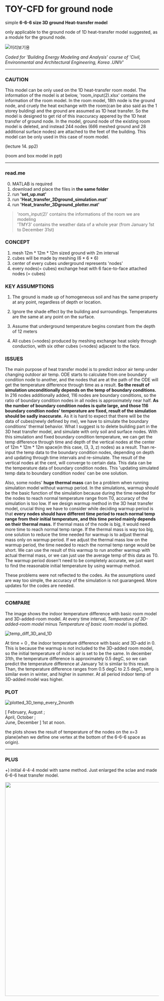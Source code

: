 # TOY-CFD for ground node


simple **6-6-6 size 3D ground Heat-transfer model**

only applicable to the ground node of 1D heat-transfer model suggested, as a module for the ground node.

<plotting of the code>


![미리보기용](https://user-images.githubusercontent.com/82522118/117624296-bb9db480-b1af-11eb-8973-7e2ba3383f19.png)

_Coded for 'Building Energy Modeling and Analysis' course of 'Civil, Environmental and Architectural Engineering, Korea .UNIV'_

***

### CAUTION
This model can be only used on the 1D heat-transfer room model. The information of the model is at below, 'room_input(2).xlsx' contains the information of the room model. In the room model, 18th node is the ground node, and cruely the heat exchange with the room(can be also said as the 1 storey bulding) and the ground are assumed as 1D heat transfer.
So the model is designed to get rid of this inaccuracy appered by the 1D heat transfer of ground node. In the model, ground node of the existing room model is deleted, and instead 244 nodes (6*6*6 meshed ground and 28 additional surface nodes) are attached
to the feet of the building. This model can be only used in this case of room model.

(lecture 14. pp2)

(room and box model in ppt)

***

### read.me


0. MATLAB is required
1.  download and place the files in **the same folder**
2.  run **'set_up.mat'**
3.  run **'Heat_transfer_3Dground_simulation.mat'**
4.  run **'Heat_transfer_3Dground_plotter.mat'**


> 'room_input(2)' contains the informations of the room we are modeling  
> 'TMY3' contains the weather data of a whole year (from January 1st to December 31st)



### CONCEPT


1.  mesh 12m * 12m * 12m sized ground with 2m interval
2.  cubes will be made by meshing (6 * 6 * 6)
3.  center of every cubes underground represents 'nodes'
4.  every nodes(= cubes) exchange heat with 6 face-to-face attached nodes (= cubes)


### KEY ASSUMPTIONS

1. The ground is made up of homogeneous soil and has the same property at any point, regardless of depth or location.

2. Ignore the shade effect by the building and surroundings. Temperatures are the same at any point on the surface.

3. Assume that underground temperature begins constant from the depth of 12 meters

4. All cubes (=nodes) produced by meshing exchange heat solely through conduction, with six other cubes (=nodes) adjacent to the face.

### ISSUES

The main purpose of heat transfer model is to predict indoor air temp under changing outdoor air temp. ODE starts to calculate from one boundary condition node to another, and the nodes that are at the path of the ODE will get the temperature difference through time as a result. **So the result of simulation unconditionally depends on the temp of boundary conditions.** In 216 nodes additionally added, 116 nodes are boundary conditions, so the ratio of boundary condition nodes in all nodes is approximately near half. **As the number of boundary condition nodes is quite large, and those 116 boundary condtion nodes' temperature are fixed, result of the simulation should be sadly inaccurate.** As it is hard to expect that there will be the data of cubes(newly defined by me), we have to simulate the boundary conditions' thermal behavior. What I suggest is to delete building part in the 3D heat transfer model, and simulate with only soil and surface nodes. With this simulation and fixed boundary condition temperature, we can get the temp difference through time and depth of the vertical nodes at the center of 12m * 12m * 12m space(in this case, (3, 3, z) nodes) as a result. Than re-input the temp data to the boundary condition nodes, depending on depth and updating through time intervals and re-simulate. The result of the vertical nodes at the cent, will converge to certain data. This data can be the temperature data of boundary condition nodes. This 'updating simulated temp data to boundary condition nodes' can be one solution.

Also, some nodes' **huge thermal mass** can be a problem when running simulation model without warmup period. In the simulations, warmup should be the basic function of the simulation because during the time needed for the nodes to reach normal temperature range from T0, accuracy of the simulation is too low. If we design warmup method in the 3D heat transfer model, crucial thing we have to consider while deciding warmup period is that **every nodes should have different time period to reach normal temp range from their initial temperature, and this time period mainly depends on their thermal mass.** If thermal mass of the node is big, it would need more time to reach normal temp range. If the thermal mass is way too big, one solution to reduce the time needed for warmup is to adjust thermal mass only on warmup period. If we adjust the thermal mass low on the warmup period, the time needed to reach the normal temp range would be short. We can use the result of this warmup to run another warmup with actual thermal mass, or we can just use the average temp of this data as T0. The warmup period dosen't need to be completely accurate, we just want to find the reasonable initial temperature by using warmup method.

These problems were not reflected to the codes. As the assumptions used are way too simple, the accuracy of the simulation is not guarangeed. More updates for the codes are needed.


***


### COMPARE

The image shows the indoor temperature difference with basic room model and 3D-added-room model.
At every time interval, _Temperature of 3D-added-room model_ minus _Temperature of basic room model_ is plotted.

![temp_diff_3D_and_1D](https://user-images.githubusercontent.com/82522118/117808587-085cba80-b298-11eb-9be1-f7b1099a9e98.jpg)



At time = 0 , the indoor temperature difference with basic and 3D-add in 0. This is because the warmup is not included to the 3D-added room model, so the initial temperature of indoor air is set to be the same. In december 31th, the temperature difference is approximately 0.5 degC, so we can predict the temperature difference at January 1st is similar to this result. Than, the temperature difference ranges from 0.5 degC to 2.5 degC, temp is similar even in winter, and higher in summer. At all period indoor temp of 3D-added model was higher.


### PLOT
![plotted_3D_temp_every_2month](https://user-images.githubusercontent.com/82522118/117810668-a81b4800-b29a-11eb-8abc-84d2029d3977.jpg)



[ February, August ;  
  April,    October ;  
  June,     December ] 1st at noon.

the plots shows the result of temperature of the nodes on the x=3 plane(when we define one vertex at the bottom of the 6-6-6 space as origin).


***


### PLUS

+) initial 4-4-4 model with same method. Just enlarged the sclae and made 6-6-6 heat transfer model.
<p align="center">
  <img src="https://user-images.githubusercontent.com/82522118/117623624-fb17d100-b1ae-11eb-8bf2-840cedb62a71.jpg" img width="700px"/>
<p/>

